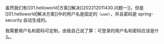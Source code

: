 虽然我们有[[01.helloworld|方案]]解决[[202212011430.问题一]]，但是[[01.helloworld|解决方案]]中的用户名是固定的<small>（user）</small>，并且密码是 spring-security 自动生成的。

我需要用户名和密码可定制，由我自己说了算：可登录的用户名和密码应该是什么。